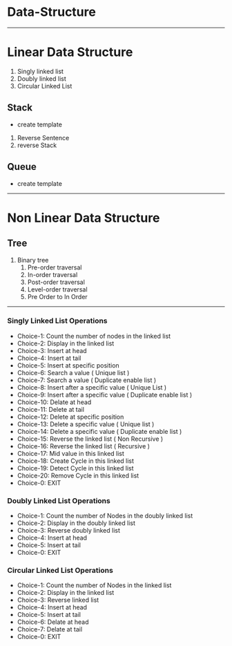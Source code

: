 # Data-Structure

---

# Linear Data Structure

1. Singly linked list
2. Doubly linked list
3. Circular Linked List

## Stack

-   create template

1. Reverse Sentence
2. reverse Stack

## Queue

-   create template

---

# Non Linear Data Structure

## Tree

1. Binary tree
    1. Pre-order traversal
    2. In-order traversal
    3. Post-order traversal
    4. Level-order traversal
    5. Pre Order to In Order

---

### Singly Linked List Operations

-   Choice-1: Count the number of nodes in the linked list
-   Choice-2: Display in the linked list
-   Choice-3: Insert at head
-   Choice-4: Insert at tail
-   Choice-5: Insert at specific position
-   Choice-6: Search a value ( Unique list )
-   Choice-7: Search a value ( Duplicate enable list )
-   Choice-8: Insert after a specific value ( Unique List )
-   Choice-9: Insert after a specific value ( Duplicate enable list )
-   Choice-10: Delate at head
-   Choice-11: Delete at tail
-   Choice-12: Delete at specific position
-   Choice-13: Delete a specific value ( Unique list )
-   Choice-14: Delete a specific value ( Duplicate enable list )
-   Choice-15: Reverse the linked list ( Non Recursive )
-   Choice-16: Reverse the linked list ( Recursive )
-   Choice-17: Mid value in this linked list
-   Choice-18: Create Cycle in this linked list
-   Choice-19: Detect Cycle in this linked list
-   Choice-20: Remove Cycle in this linked list
-   Choice-0: EXIT

### Doubly Linked List Operations

-   Choice-1: Count the number of Nodes in the doubly linked list
-   Choice-2: Display in the doubly linked list
-   Choice-3: Reverse doubly linked list
-   Choice-4: Insert at head
-   Choice-5: Insert at tail
-   Choice-0: EXIT

### Circular Linked List Operations

-   Choice-1: Count the number of Nodes in the linked list
-   Choice-2: Display in the linked list
-   Choice-3: Reverse linked list
-   Choice-4: Insert at head
-   Choice-5: Insert at tail
-   Choice-6: Delate at head
-   Choice-7: Delate at tail
-   Choice-0: EXIT
